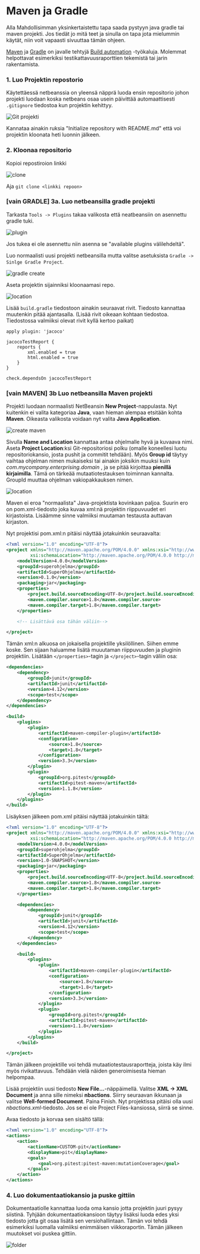 # Maven ja Gradle

Alla Mahdollisimman yksinkertaistettu tapa saada pystyyn java gradle tai maven projekti. Jos tiedät jo mitä teet ja sinulla on tapa jota mielummin käytät, niin voit vapaasti sivuuttaa tämän ohjeen.

[Maven](https://en.wikipedia.org/wiki/Apache_Maven) ja [Gradle](https://en.wikipedia.org/wiki/Gradle) on javalle tehtyjä [Build automation](https://en.wikipedia.org/wiki/Build_automation) -työkaluja. Molemmat helpottavat esimerkiksi testikattavuusraporttien tekemistä tai jarin rakentamista. 

### 1. Luo Projektin repostorio

Käytettäessä netbeanssia on yleensä näpprä luoda ensin repositorio johon projekti luodaan koska netbeans osaa usein päivittää automaattisesti ```.gitignore``` tiedostoa kun projektin kehittyy.

![Git projekti](http://saskeli.kapsi.fi/create.png)

Kannataa ainakin ruksia "Initialize repository with README.md" että voi projektin kloonata heti luonnin jälkeen.

### 2. Kloonaa repositorio

Kopioi repostiroion linkki

![clone](http://saskeli.kapsi.fi/clone.png)

Aja ```git clone <linkki repoon>```

### [vain GRADLE] 3a. Luo netbeansilla gradle projekti

Tarkasta ```Tools -> Plugins``` takaa valikosta että neatbeansiin on asennettu gradle tuki.

![plugin](http://saskeli.kapsi.fi/gradle_plugin.png)

Jos tukea ei ole asennettu niin asenna se "available plugins välilehdeltä".

Luo normaalisti uusi projekti netbeansilla mutta valitse asetuksista ```Gradle -> Sinlge Gradle Project```.

![gradle create](http://saskeli.kapsi.fi/gradle_create1.png)

Aseta projektin sijainniksi kloonaamasi repo.

![location](http://saskeli.kapsi.fi/gradle_create2.png)

Lisää `build.gradle` tiedostoon ainakin seuraavat rivit. Tiedosto kannattaa muutenkin pitää ajantasalla. (Lisää rivit oikeaan kohtaan tiedostoa. Tiedostossa valmiiksi olevat rivit kyllä kertoo paikat)

```
apply plugin: 'jacoco'

jacocoTestReport {
    reports {
        xml.enabled = true
        html.enabled = true
    }
}

check.dependsOn jacocoTestReport

```

### [vain MAVEN] 3b Luo netbeansilla Maven projekti

Projekti luodaan normaalisti NetBeansin **New Project**-nappulasta. Nyt kuitenkin ei valita kategoriaa **Java**, vaan hieman alempaa etsitään kohta **Maven**. Oikeasta valikosta voidaan nyt valita **Java Application**. 

![create maven](http://saskeli.kapsi.fi/mvn_create.png)

Sivulla **Name and Location** kannattaa antaa ohjelmalle hyvä ja kuvaava nimi. Aseta **Project Location**:ksi Git-repositoriosi polku (omalle koneellesi luotu repositoriokansio, josta pushit ja commitit tehdään). Myös **Group id** täytyy vaihtaa ohjelman nimen mukaiseksi tai ainakin joksikin muuksi kuin _com.mycompany.enterprising.domain_ , ja se pitää kirjoittaa **pienillä kirjaimilla**. Tämä on tärkeää mutaatiotestauksen toiminnan kannalta. GroupId muuttaa ohjelman vakiopakkauksen nimen.

![location](http://saskeli.kapsi.fi/loc.png)

Maven ei eroa "normaalista" Java-projektista kovinkaan paljoa. Suurin ero on pom.xml-tiedosto joka kuvaa xml:nä projektin riippuvuudet eri kirjastoista. Lisäämme sinne valmiiksi muutaman testausta auttavan kirjaston.

Nyt projektisi pom.xml:n pitäisi näyttää jotakuinkin seuraavalta:
``` xml
<?xml version="1.0" encoding="UTF-8"?>
<project xmlns="http://maven.apache.org/POM/4.0.0" xmlns:xsi="http://www.w3.org/2001/XMLSchema-instance"
         xsi:schemaLocation="http://maven.apache.org/POM/4.0.0 http://maven.apache.org/xsd/maven-4.0.0.xsd">
    <modelVersion>4.0.0</modelVersion>
    <groupId>superohjelma</groupId>
    <artifactId>SuperOhjelma</artifactId>
    <version>0.1.0</version>
    <packaging>jar</packaging>
    <properties>
        <project.build.sourceEncoding>UTF-8</project.build.sourceEncoding>
        <maven.compiler.source>1.8</maven.compiler.source>
        <maven.compiler.target>1.8</maven.compiler.target>
    </properties>

    <!-- Lisättävä osa tähän väliin-->

</project>
```

Tämän xml:n alkuosa on jokaisella projektille yksilöllinen. Siihen emme koske. Sen sijaan haluamme lisätä muuutaman riippuvuuden ja pluginin projektiin. Lisätään `</properties>`-tagin ja `</project>`-tagin väliin osa:
``` xml
<dependencies>
    <dependency>
        <groupId>junit</groupId>
        <artifactId>junit</artifactId>
        <version>4.12</version>
        <scope>test</scope>
    </dependency>
</dependencies>

<build>
    <plugins>
        <plugin>
            <artifactId>maven-compiler-plugin</artifactId>
            <configuration>
                <source>1.8</source>
                <target>1.8</target>
            </configuration>
            <version>3.3</version>
        </plugin>
        <plugin>
            <groupId>org.pitest</groupId>
            <artifactId>pitest-maven</artifactId>
            <version>1.1.8</version>
        </plugin>
    </plugins>
</build>
```

Lisäyksen jälkeen pom.xml pitäisi näyttää jotakuinkin tältä:

``` xml
<?xml version="1.0" encoding="UTF-8"?>
<project xmlns="http://maven.apache.org/POM/4.0.0" xmlns:xsi="http://www.w3.org/2001/XMLSchema-instance"
         xsi:schemaLocation="http://maven.apache.org/POM/4.0.0 http://maven.apache.org/xsd/maven-4.0.0.xsd">
    <modelVersion>4.0.0</modelVersion>
    <groupId>superohjelma</groupId>
    <artifactId>SuperOhjelma</artifactId>
    <version>1.0-SNAPSHOT</version>
    <packaging>jar</packaging>
    <properties>
        <project.build.sourceEncoding>UTF-8</project.build.sourceEncoding>
        <maven.compiler.source>1.8</maven.compiler.source>
        <maven.compiler.target>1.8</maven.compiler.target>
    </properties>

    <dependencies>
        <dependency>
            <groupId>junit</groupId>
            <artifactId>junit</artifactId>
            <version>4.12</version>
            <scope>test</scope>
        </dependency>
    </dependencies>

    <build>
        <plugins>
            <plugin>
                <artifactId>maven-compiler-plugin</artifactId>
                <configuration>
                    <source>1.8</source>
                    <target>1.8</target>
                </configuration>
                <version>3.3</version>
            </plugin>
            <plugin>
                <groupId>org.pitest</groupId>
                <artifactId>pitest-maven</artifactId>
                <version>1.1.8</version>
            </plugin>
        </plugins>
    </build>

</project>
```

Tämän jälkeen projektille voi tehdä mutaatiotestausraportteja, joista käy ilmi myös rivikattavuus. Tehdään vielä näiden generoimisesta hieman helpompaa.

Lisää projektiin uusi tiedosto **New File...**-näppäimellä. Valitse **XML -> XML Document** ja anna sille nimeksi **nbactions**. Siirry seuraavan ikkunaan ja valitse **Well-formed Document**. Paina Finish. Nyt projektissa pitäisi olla uusi _nbactions.xml_-tiedosto. Jos se ei ole Project Files-kansiossa, siirrä se sinne.

Avaa tiedosto ja korvaa sen sisältö tällä:
``` xml
<?xml version="1.0" encoding="UTF-8"?>
<actions>
    <action>
        <actionName>CUSTOM-pit</actionName>
        <displayName>pit</displayName>
        <goals>
            <goal>org.pitest:pitest-maven:mutationCoverage</goal>
        </goals>
    </action>
</actions>
```

### 4. Luo dokumentaatiokansio ja puske gittiin

Dokumentaatiolle kannattaa luoda oma kansio jotta projektin juuri pysyy siistinä. Tyhjään dokumentaatiokansioon täytyy lisäksi luoda edes yksi tiedosto jotta git osaa lisätä sen versiohallintaan. Tämän voi tehdä esimerkiksi luomalla valmiiksi enimmäisen viikkoraportin. Tämän jälkeen muutokset voi puskea gittiin.

![folder](http://saskeli.kapsi.fi/doc.png)
